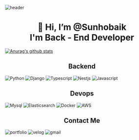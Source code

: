 ![header](https://capsule-render.vercel.app/api?type=wave&color=auto&height=300&section=header&text=Preferbaik&fontSize=70&desc=Back%20End%20Developer)

<div align=center><h1>👋 Hi, I’m @Sunhobaik <br> I'm Back - End Developer </h1></div>

[![Anurag's github stats](https://github-readme-stats.vercel.app/api?username=preferbaik)](https://github.com/anuraghazra/github-readme-stats)

<div align=center><h2>Backend</h2></div>

<div algin=center>

![Python](https://img.shields.io/badge/python-purple.svg?logo=python&logoColor=white&style=for-the-badge)
![Django](https://img.shields.io/badge/django-green.svg?logo=django&logoColor=white&style=for-the-badge)
![Typescript](https://img.shields.io/badge/typescript-blue.svg?logo=typescript&logoColor=white&style=for-the-badge)
![Nestjs](https://img.shields.io/badge/nestjs-black.svg?logo=nestjs&logoColor=red&style=for-the-badge)
![Javascript](https://img.shields.io/badge/javascript-yellow.svg?logo=javascript&logoColor=black&style=for-the-badge)

</div>
  
<div align=center><h2>Devops</h2></div>

![Mysql](https://img.shields.io/badge/mysql-purple.svg?logo=mysql&logoColor=orange&style=for-the-badge)
![Elasticsearch](https://img.shields.io/badge/elasticsearch-grey.svg?logo=elasticsearch&logoColor=white&style=for-the-badge)
![Docker](https://img.shields.io/badge/docker-blue.svg?logo=docker&logoColor=white&style=for-the-badge)
![AWS](https://img.shields.io/badge/awazon-orange.svg?logo=amazon&logoColor=white&style=for-the-badge)


<div align=center><h2>Contact Me</h2></div>

![portfolio](https://img.shields.io/badge/portfolio-red.svg?logo=Photopea&logoColor=white&style=for-the-badge)
![velog](https://img.shields.io/badge/velog-green.svg?logo=vimeo&logoColor=white&style=for-the-badge)
![gmail](https://img.shields.io/badge/mail-orange.svg?logo=gmail&logoColor=white&style=for-the-badge)










